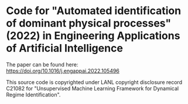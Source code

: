 # Code for "Automated identification of dominant physical processes" (2022) in Engineering Applications of Artificial Intelligence

The paper can be found here: https://doi.org/10.1016/j.engappai.2022.105496

This source code is copyrighted under LANL copyright disclosure record C21082 for "Unsupervised Machine Learning Framework for Dynamical Regime Identification". 


